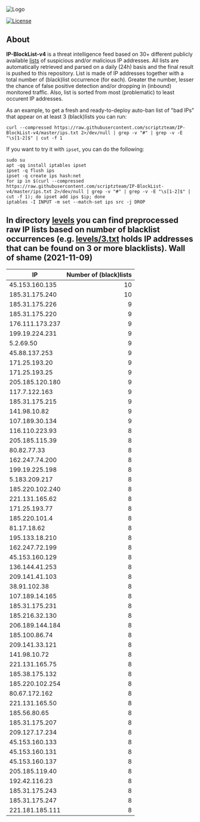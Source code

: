 ![Logo](https://i.imgur.com/PyKLAe7.png)

[![License](https://img.shields.io/badge/license-The_Unlicense-red.svg)](https://unlicense.org/)

About
----

**IP-BlockList-v4** is a threat intelligence feed based on 30+ different publicly available [lists](https://github.com/stamparm/maltrail) of suspicious and/or malicious IP addresses. All lists are automatically retrieved and parsed on a daily (24h) basis and the final result is pushed to this repository. List is made of IP addresses together with a total number of (black)list occurrence (for each). Greater the number, lesser the chance of false positive detection and/or dropping in (inbound) monitored traffic. Also, list is sorted from most (problematic) to least occurent IP addresses.

As an example, to get a fresh and ready-to-deploy auto-ban list of "bad IPs" that appear on at least 3 (black)lists you can run:

```
curl --compressed https://raw.githubusercontent.com/scriptzteam/IP-BlockList-v4/master/ips.txt 2>/dev/null | grep -v "#" | grep -v -E "\s[1-2]$" | cut -f 1
```

If you want to try it with `ipset`, you can do the following:

```
sudo su
apt -qq install iptables ipset
ipset -q flush ips
ipset -q create ips hash:net
for ip in $(curl --compressed https://raw.githubusercontent.com/scriptzteam/IP-BlockList-v4/master/ips.txt 2>/dev/null | grep -v "#" | grep -v -E "\s[1-2]$" | cut -f 1); do ipset add ips $ip; done
iptables -I INPUT -m set --match-set ips src -j DROP
```

In directory [levels](levels) you can find preprocessed raw IP lists based on number of blacklist occurrences (e.g. [levels/3.txt](levels/3.txt) holds IP addresses that can be found on 3 or more blacklists).
Wall of shame (2021-11-09)
----

|IP|Number of (black)lists|
|---|--:|
45.153.160.135|10
185.31.175.240|10
185.31.175.226|9
185.31.175.220|9
176.111.173.237|9
199.19.224.231|9
5.2.69.50|9
45.88.137.253|9
171.25.193.20|9
171.25.193.25|9
205.185.120.180|9
117.7.122.163|9
185.31.175.215|9
141.98.10.82|9
107.189.30.134|9
116.110.223.93|8
205.185.115.39|8
80.82.77.33|8
162.247.74.200|8
199.19.225.198|8
5.183.209.217|8
185.220.102.240|8
221.131.165.62|8
171.25.193.77|8
185.220.101.4|8
81.17.18.62|8
195.133.18.210|8
162.247.72.199|8
45.153.160.129|8
136.144.41.253|8
209.141.41.103|8
38.91.102.38|8
107.189.14.165|8
185.31.175.231|8
185.216.32.130|8
206.189.144.184|8
185.100.86.74|8
209.141.33.121|8
141.98.10.72|8
221.131.165.75|8
185.38.175.132|8
185.220.102.254|8
80.67.172.162|8
221.131.165.50|8
185.56.80.65|8
185.31.175.207|8
209.127.17.234|8
45.153.160.133|8
45.153.160.131|8
45.153.160.137|8
205.185.119.40|8
192.42.116.23|8
185.31.175.243|8
185.31.175.247|8
221.181.185.111|8
